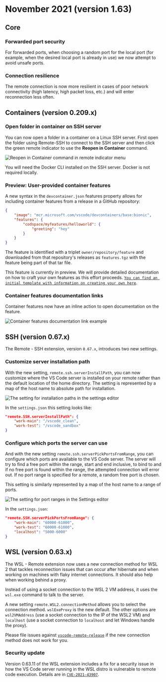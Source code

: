 # November 2021 (version 1.63)

## Core

### Forwarded port security

For forwarded ports, when choosing a random port for the local port (for example, when the desired local port is already in use) we now attempt to avoid unsafe ports.

### Connection resilience

The remote connection is now more resilient in cases of poor network connectivity (high latency, high packet loss, etc.) and will enter reconnection less often.

## Containers (version 0.209.x)

### Open folder in container on SSH server

You can now open a folder in a container on a Linux SSH server. First open the folder using Remote-SSH to connect to the SSH server and then click the green remote indicator to use the **Reopen in Container** command.

![`Reopen in Container command in remote indicator menu`](images/1_63/reopen-in-container-from-ssh.png)

You will need the Docker CLI installed on the SSH server. Docker is not required locally.

### Preview: User-provided container features

A new syntax in the `devcontainer.json` features property allows for including container features from a release in a GitHub repository:

```json
{
    "image": "mcr.microsoft.com/vscode/devcontainers/base:bionic",
    "features": {
        "codspace/myfeatures/helloworld": {
            "greeting": "hey"
        }
    }
}
```

The feature is identified with a triplet `owner/repository/feature` and downloaded from that repository's releases as `features.tgz` with the feature being part of that tar file.

This feature is currently in preview. We will provide detailed documentation on how to craft your own features as this effort proceeds. [`You can find an initial template with information on creating your own here`](HTTPS://github.com/microsoft/dev-container-features-template).

### Container features documentation links

Container features now have an inline action to open documentation on the feature.

![`Container features documentation link example`](images/1_63/container-features-documentation-links.png)

## SSH (version 0.67.x)

The Remote - SSH extension, version `0.67.x`, introduces two new settings.

### Customize server installation path

With the new setting, `remote.ssh.serverInstallPath`, you can now customize where the VS Code server is installed on your remote rather than the default location of the home directory. The setting is represented by a map of the host name to absolute path for installation.

![`The setting for installation paths in the settings editor`](images/1_63/ssh-server-path-setting.png)

In the `settings.json` this setting looks like:

```json
"remote.SSH.serverInstallPath": {
    "work-main": "/vscode_clean",
    "work-test": "/vscode_sandbox"
}
```

### Configure which ports the server can use

And with the new setting `remote.ssh.serverPickPortsFromRange`, you can configure which ports are available to the VS Code server. The server will try to find a free port within the range, start and end inclusive, to bind to and if no free port is found within the range, the attempted connection will error out. If no port range is specified for a remote, a random free port is chosen.

This setting is similarly represented by a map of the host name to a range of ports.

![`The setting for port ranges in the Settings editor`](images/1_63/ssh-port-range-setting.png)

In the `settings.json`:

```json
"remote.SSH.serverPickPortsFromRange": {
    "work-main": "60000-61000",
    "work-test": "60000-61000",
    "localhost": "5000-6000"
}
```

## WSL (version 0.63.x)

The WSL - Remote extension now uses a new connection method for WSL 2 that tackles reconnection issues that can occur after hibernate and when working on machines with flaky internet connections. It should also help when working behind a proxy.

Instead of using a socket connection to the WSL 2 VM address, it uses the `wsl.exe` command to talk to the server.

A new setting `remote.WSL2.connectionMethod` allows you to select the connection method. `wslExeProxy` is the new default. The other options are `wsl2VMAddress` (use a socket connection to the IP of the WSL2 VM) and `localhost` (use a socket connection to `localhost` and let Windows handle the proxy).

Please file issues against [`vscode-remote-release`](HTTPS://github.com/microsoft/vscode-remote-release/issues) if the new connection method does not work for you.

### Security update

Version 0.63.11 of the WSL extension includes a fix for a security issue in how the VS Code server running in the WSL distro is vulnerable to remote code execution. Details are in [`CVE-2021-43907`](HTTPS://msrc.microsoft.com/update-guide/vulnerability/CVE-2021-43907).
